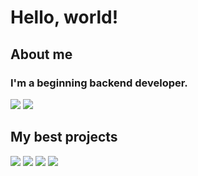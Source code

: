 # Hello, world!
## About me
### I'm a beginning backend developer.
![](https://github-readme-stats.vercel.app/api?username=mysterious-hatter&show_icons=true&theme=discord_old_blurple&line_height=33.7)
![](https://github-readme-stats.vercel.app/api/top-langs/?username=mysterious-hatter&hide=css,html&theme=discord_old_blurplelangs_count=3)
## My best projects
[![](https://github-readme-stats.vercel.app/api/pin/?username=mysterious-hatter&repo=money-tracker-api&theme=discord_old_blurple&description_lines_count=1)](https://github.com/mysterious-hatter/money-tracker-api)
[![](https://github-readme-stats.vercel.app/api/pin/?username=mysterious-hatter&repo=go-referral-bot&theme=discord_old_blurple&description_lines_count=1)](https://github.com/mysterious-hatter/go-referral-bot)
[![](https://github-readme-stats.vercel.app/api/pin/?username=mysterious-hatter&repo=quadratic-equation-solver&theme=discord_old_blurple&description_lines_count=1)](https://github.com/Gregory-coder/quadratic-equation-solver)
[![](https://github-readme-stats.vercel.app/api/pin/?username=mysterious-hatter&repo=clothes_Bot&theme=discord_old_blurple&description_lines_count=1)](https://github.com/Gregory-coder/clothes_Bot)
